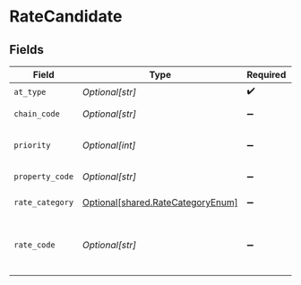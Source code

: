 # RateCandidate


## Fields

| Field                                                                            | Type                                                                             | Required                                                                         | Description                                                                      | Example                                                                          |
| -------------------------------------------------------------------------------- | -------------------------------------------------------------------------------- | -------------------------------------------------------------------------------- | -------------------------------------------------------------------------------- | -------------------------------------------------------------------------------- |
| `at_type`                                                                        | *Optional[str]*                                                                  | :heavy_check_mark:                                                               | N/A                                                                              | RateCandidate                                                                    |
| `chain_code`                                                                     | *Optional[str]*                                                                  | :heavy_minus_sign:                                                               | The hotel chain code                                                             | HL                                                                               |
| `priority`                                                                       | *Optional[int]*                                                                  | :heavy_minus_sign:                                                               | rate candidate priority                                                          |                                                                                  |
| `property_code`                                                                  | *Optional[str]*                                                                  | :heavy_minus_sign:                                                               | The hotel chain code                                                             | HL12345                                                                          |
| `rate_category`                                                                  | [Optional[shared.RateCategoryEnum]](undefined/models/shared/ratecategoryenum.md) | :heavy_minus_sign:                                                               | Rate Category                                                                    |                                                                                  |
| `rate_code`                                                                      | *Optional[str]*                                                                  | :heavy_minus_sign:                                                               | The rateCode to be applied to the request                                        | HL123                                                                            |